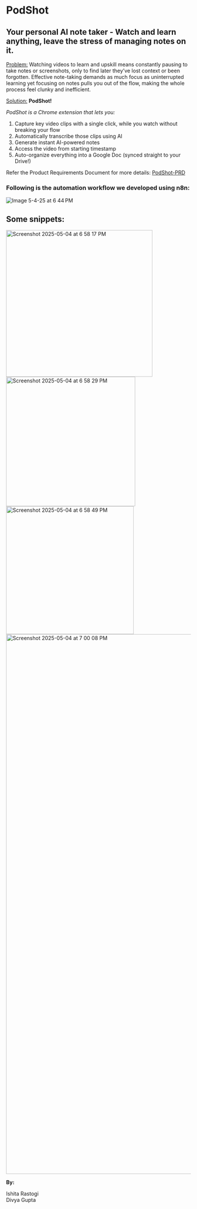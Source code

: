 # PodShot
## Your personal AI note taker - Watch and learn anything, leave the stress of managing notes on it.

<ins>Problem:</ins> Watching videos to learn and upskill means constantly pausing to take notes or screenshots, only to find later they’ve lost context or been forgotten. Effective note-taking demands as much focus as uninterrupted learning yet focusing on notes pulls you out of the flow, making the whole process feel clunky and inefficient. 

<ins>Solution:</ins> **PodShot!**

*PodShot is a Chrome extension that lets you:*
1. Capture key video clips with a single click, while you watch without breaking your flow 
2. Automatically transcribe those clips using AI
3. Generate instant AI-powered notes
4. Access the video from starting timestamp
5. Auto-organize everything into a Google Doc (synced straight to your Drive!)

Refer the Product Requirements Document for more details: <a href="PodShot-PRD.pdf" class="image fit"><img src="images/marr_pic.jpg" alt="">PodShot-PRD</a>


### Following is the automation workflow we developed using n8n:

![Image 5-4-25 at 6 44 PM](https://github.com/user-attachments/assets/ca750532-7508-4f12-aca5-7207b31e7d35)

## Some snippets:

<img width="399" alt="Screenshot 2025-05-04 at 6 58 17 PM" src="https://github.com/user-attachments/assets/989380a4-7c7a-440f-b305-c66b86306044" />
  
<img width="352" alt="Screenshot 2025-05-04 at 6 58 29 PM" src="https://github.com/user-attachments/assets/ecdb063c-9f6d-47a7-957c-7e3cf8578340" />  
  
<img width="348" alt="Screenshot 2025-05-04 at 6 58 49 PM" src="https://github.com/user-attachments/assets/161fcd7f-265a-48e4-bdb4-fbce954e0dea" />
  
<img width="1468" alt="Screenshot 2025-05-04 at 7 00 08 PM" src="https://github.com/user-attachments/assets/4353e3b3-286e-4374-83a6-c57f9de51912" />
<br/>

__By:__ 

Ishita Rastogi<br/>
Divya Gupta<br/>

